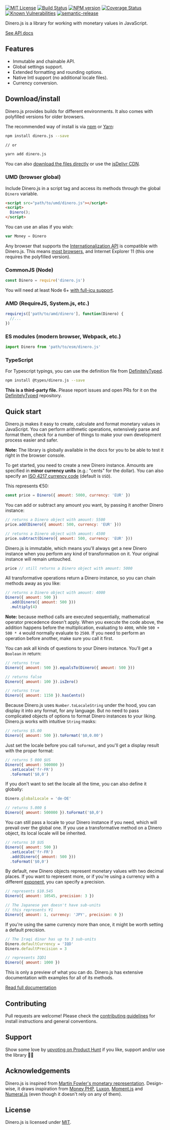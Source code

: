 [![MIT License][license-badge]][license] [![Build Status][travis-badge]][travis-url] [![NPM version][npm-version-badge]][npm-url] [![Coverage Status][coveralls-badge]][coveralls-url] [![Known Vulnerabilities][snyk-badge]][snyk-url] [![semantic-release][semantic-release-badge]][semantic-release-url]

Dinero.js is a library for working with monetary values in JavaScript.

[See API docs][dinero-docs]

## Features

* Immutable and chainable API.
* Global settings support.
* Extended formatting and rounding options.
* Native Intl support (no additional locale files).
* Currency conversion.

## Download/install

Dinero.js provides builds for different environments. It also comes with polyfilled versions for older browsers.

The recommended way of install is via [npm][npm] or [Yarn][yarn]:

```sh
npm install dinero.js --save

// or

yarn add dinero.js
```

You can also [download the files directly][jsdelivr:landing] or use the [jsDelivr CDN][jsdelivr:cdn].

### UMD (browser global)

Include Dinero.js in a script tag and access its methods through the global `Dinero` variable.

```html
<script src="path/to/umd/dinero.js"></script>
<script>
  Dinero();
</script>
```

You can use an alias if you wish:

```js
var Money = Dinero
```

Any browser that supports the [Internationalization API][mdn:intl] is compatible with Dinero.js. This means [most browsers][caniuse:intl], and Internet Explorer 11 (this one requires the polyfilled version).

### CommonJS (Node)

```js
const Dinero = require('dinero.js')
```

You will need at least Node 6+ [with full-icu support][node:full-icu].

### AMD (RequireJS, System.js, etc.)

```js
requirejs(['path/to/amd/dinero'], function(Dinero) {
  //...
})
```

### ES modules (modern browser, Webpack, etc.)

```js
import Dinero from 'path/to/esm/dinero.js'
```

### TypeScript

For Typescript typings, you can use the definition file from [DefinitelyTyped](https://github.com/DefinitelyTyped/DefinitelyTyped).

```sh
npm install @types/dinero.js --save
```

**This is a third-party file.** Please report issues and open PRs for it on the [DefinitelyTyped](https://github.com/DefinitelyTyped/DefinitelyTyped) repository.

## Quick start

Dinero.js makes it easy to create, calculate and format monetary values in JavaScript. You can perform arithmetic operations, extensively parse and format them, check for a number of things to make your own development process easier and safer.

**Note:** The library is globally available in the docs for you to be able to test it right in the browser console.

To get started, you need to create a new Dinero instance. Amounts are specified in **minor currency units** (e.g.: "cents" for the dollar). You can also specify an [ISO 4217 currency code][wiki:iso-4217] (default is `USD`).

This represents €50:

```js
const price = Dinero({ amount: 5000, currency: 'EUR' })
```

You can add or subtract any amount you want, by passing it another Dinero instance:

```js
// returns a Dinero object with amount: 5500
price.add(Dinero({ amount: 500, currency: 'EUR' }))

// returns a Dinero object with amount: 4500
price.subtract(Dinero({ amount: 500, currency: 'EUR' }))
```

Dinero.js is immutable, which means you'll always get a new Dinero instance when you perform any kind of transformation on it. Your original instance will remain untouched.

```js
price // still returns a Dinero object with amount: 5000
```

All transformative operations return a Dinero instance, so you can chain methods away as you like:

```js
// returns a Dinero object with amount: 4000
Dinero({ amount: 500 })
  .add(Dinero({ amount: 500 }))
  .multiply(4)
```

**Note:** because method calls are executed sequentially, mathematical operator precedence doesn't apply. When you execute the code above, the addition happens before the multiplication, evaluating to `4000`, while `500 + 500 * 4` would normally evaluate to `2500`. If you need to perform an operation before another, make sure you call it first.

You can ask all kinds of questions to your Dinero instance. You'll get a `Boolean` in return:

```js
// returns true
Dinero({ amount: 500 }).equalsTo(Dinero({ amount: 500 }))

// returns false
Dinero({ amount: 100 }).isZero()

// returns true
Dinero({ amount: 1150 }).hasCents()
```

Because Dinero.js uses `Number.toLocaleString` under the hood, you can display it into any format, for any language. But no need to pass complicated objects of options to format Dinero instances to your liking. Dinero.js works with intuitive `String` masks:

```js
// returns $5.00
Dinero({ amount: 500 }).toFormat('$0,0.00')
```

Just set the locale before you call `toFormat`, and you'll get a display result with the proper format:

```js
// returns 5 000 $US
Dinero({ amount: 500000 })
  .setLocale('fr-FR')
  .toFormat('$0,0')
```

If you don't want to set the locale all the time, you can also define it globally:

```js
Dinero.globalLocale = 'de-DE'

// returns 5.000 $
Dinero({ amount: 500000 }).toFormat('$0,0')
```

You can still pass a locale to your Dinero instance if you need, which will prevail over the global one. If you use a transformative method on a Dinero object, its local locale will be inherited.

```js
// returns 10 $US
Dinero({ amount: 500 })
  .setLocale('fr-FR')
  .add(Dinero({ amount: 500 }))
  .toFormat('$0,0')
```

By default, new Dinero objects represent monetary values with two decimal places. If you want to represent more, or if you're using a currency with a different [exponent](https://en.wikipedia.org/wiki/ISO_4217#Treatment_of_minor_currency_units_(the_%22exponent%22)), you can specify a precision.

```js
// represents $10.545
Dinero({ amount: 10545, precision: 3 })

// The Japanese yen doesn't have sub-units
// this represents ¥1
Dinero({ amount: 1, currency: 'JPY', precision: 0 })
```

If you're using the same currency more than once, it might be worth setting a default precision.

```js
// The Iraqi dinar has up to 3 sub-units
Dinero.defaultCurrency = 'IQD'
Dinero.defaultPrecision = 3

// represents IQD1
Dinero({ amount: 1000 })
```

This is only a preview of what you can do. Dinero.js has extensive documentation with examples for all of its methods.

[Read full documentation][dinero-docs]

## Contributing

Pull requests are welcome! Please check the [contributing guidelines][dinero-guidelines] for install instructions and general conventions.

## Support

Show some love by [upvoting on Product Hunt][producthunt:dinerojs] if you like, support and/or use the library 🔼😍

## Acknowledgements

Dinero.js is inspired from [Martin Fowler's monetary representation][fowler-money]. Design-wise, it draws inspiration from [Money PHP][moneyphp], [Luxon][luxon], [Moment.js][moment] and [Numeral.js][numeral] (even though it doesn't rely on any of them).

## License

Dinero.js is licensed under [MIT][license].

[license]: https://github.com/sarahdayan/dinero.js/blob/master/LICENSE.md
[license-badge]: https://img.shields.io/badge/license-MIT-blue.svg
[travis-url]: https://travis-ci.org/sarahdayan/dinero.js
[travis-badge]: https://img.shields.io/travis/sarahdayan/dinero.js.svg
[npm-url]: https://www.npmjs.com/package/dinero.js
[npm-version-badge]: https://img.shields.io/npm/v/dinero.js.svg
[coveralls-url]: https://coveralls.io/github/sarahdayan/dinero.js?branch=master
[coveralls-badge]: https://img.shields.io/coveralls/github/sarahdayan/dinero.js.svg?branch=master
[snyk-url]: https://snyk.io/test/github/sarahdayan/dinero.js?targetFile=package.json
[snyk-badge]: https://snyk.io/test/github/sarahdayan/dinero.js/badge.svg?targetFile=package.json
[semantic-release-url]: https://github.com/semantic-release/semantic-release
[semantic-release-badge]: https://img.shields.io/badge/%20%20%F0%9F%93%A6%F0%9F%9A%80-semantic--release-e10079.svg
[mdn:intl]: https://developer.mozilla.org/en-US/docs/Web/JavaScript/Reference/Global_Objects/Intl
[caniuse:intl]: https://caniuse.com/#feat=internationalization
[node:full-icu]: https://nodejs.org/api/intl.html#intl_embed_the_entire_icu_full_icu
[wiki:iso-4217]: https://en.wikipedia.org/wiki/ISO_4217
[dinero-docs]: https://sarahdayan.github.io/dinero.js/module-Dinero.html
[dinero-guidelines]: https://github.com/sarahdayan/dinero.js/blob/master/CONTRIBUTING.md
[producthunt:dinerojs]: https://www.producthunt.com/posts/dinero-js
[fowler-money]: https://martinfowler.com/eaaCatalog/money.html
[moneyphp]: http://moneyphp.org
[luxon]: https://moment.github.io/luxon
[moment]: https://momentjs.com
[numeral]: http://numeraljs.com
[npm]: https://www.npmjs.com
[yarn]: https://yarnpkg.com
[jsdelivr:landing]: https://www.jsdelivr.com/package/npm/dinero.js
[jsdelivr:cdn]: https://cdn.jsdelivr.net/npm/dinero.js/build
